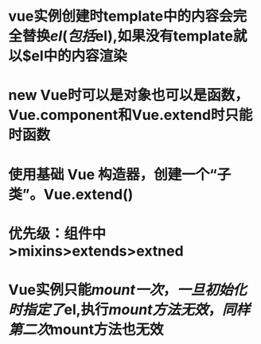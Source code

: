 # vue实例创建时template中的内容会完全替换$el(包括$el),如果没有template就以$el中的内容渲染
# new Vue时可以是对象也可以是函数，Vue.component和Vue.extend时只能时函数
# 使用基础 Vue 构造器，创建一个“子类”。Vue.extend()
# 优先级：组件中>mixins>extends>extned
# Vue实例只能$mount一次，一旦初始化时指定了$el,执行$mount方法无效，同样第二次$mount方法也无效